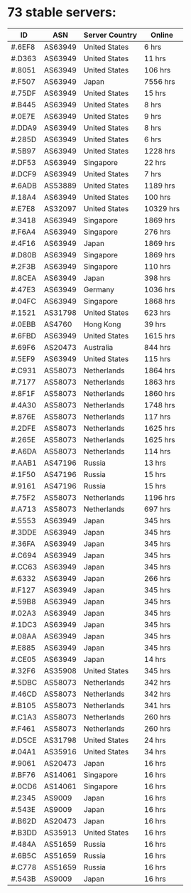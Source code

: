 # 73 stable servers:

| ID | ASN | Server Country | Online |
| ------ | ------ | ------ | ------ |
| #.6EF8 | AS63949 | United States | 6 hrs |
| #.D363 | AS63949 | United States | 11 hrs |
| #.8051 | AS63949 | United States | 106 hrs |
| #.F507 | AS63949 | Japan | 7556 hrs |
| #.75DF | AS63949 | United States | 15 hrs |
| #.B445 | AS63949 | United States | 8 hrs |
| #.0E7E | AS63949 | United States | 9 hrs |
| #.DDA9 | AS63949 | United States | 8 hrs |
| #.285D | AS63949 | United States | 6 hrs |
| #.5B97 | AS63949 | United States | 1228 hrs |
| #.DF53 | AS63949 | Singapore | 22 hrs |
| #.DCF9 | AS63949 | United States | 7 hrs |
| #.6ADB | AS53889 | United States | 1189 hrs |
| #.18A4 | AS63949 | United States | 100 hrs |
| #.E7E8 | AS32097 | United States | 10329 hrs |
| #.3418 | AS63949 | Singapore | 1869 hrs |
| #.F6A4 | AS63949 | Singapore | 276 hrs |
| #.4F16 | AS63949 | Japan | 1869 hrs |
| #.D80B | AS63949 | Singapore | 1869 hrs |
| #.2F3B | AS63949 | Singapore | 110 hrs |
| #.8CEA | AS63949 | Japan | 398 hrs |
| #.47E3 | AS63949 | Germany | 1036 hrs |
| #.04FC | AS63949 | Singapore | 1868 hrs |
| #.1521 | AS31798 | United States | 623 hrs |
| #.0EBB | AS4760 | Hong Kong | 39 hrs |
| #.6FBD | AS63949 | United States | 1615 hrs |
| #.69F6 | AS20473 | Australia | 844 hrs |
| #.5EF9 | AS63949 | United States | 115 hrs |
| #.C931 | AS58073 | Netherlands | 1864 hrs |
| #.7177 | AS58073 | Netherlands | 1863 hrs |
| #.8F1F | AS58073 | Netherlands | 1860 hrs |
| #.4A30 | AS58073 | Netherlands | 1748 hrs |
| #.876E | AS58073 | Netherlands | 117 hrs |
| #.2DFE | AS58073 | Netherlands | 1625 hrs |
| #.265E | AS58073 | Netherlands | 1625 hrs |
| #.A6DA | AS58073 | Netherlands | 114 hrs |
| #.AAB1 | AS47196 | Russia | 13 hrs |
| #.1F50 | AS47196 | Russia | 15 hrs |
| #.9161 | AS47196 | Russia | 15 hrs |
| #.75F2 | AS58073 | Netherlands | 1196 hrs |
| #.A713 | AS58073 | Netherlands | 697 hrs |
| #.5553 | AS63949 | Japan | 345 hrs |
| #.3DDE | AS63949 | Japan | 345 hrs |
| #.36FA | AS63949 | Japan | 345 hrs |
| #.C694 | AS63949 | Japan | 345 hrs |
| #.CC63 | AS63949 | Japan | 345 hrs |
| #.6332 | AS63949 | Japan | 266 hrs |
| #.F127 | AS63949 | Japan | 345 hrs |
| #.59B8 | AS63949 | Japan | 345 hrs |
| #.02A3 | AS63949 | Japan | 345 hrs |
| #.1DC3 | AS63949 | Japan | 345 hrs |
| #.08AA | AS63949 | Japan | 345 hrs |
| #.E885 | AS63949 | Japan | 345 hrs |
| #.CE05 | AS63949 | Japan | 14 hrs |
| #.32F6 | AS35908 | United States | 345 hrs |
| #.5DBC | AS58073 | Netherlands | 342 hrs |
| #.46CD | AS58073 | Netherlands | 342 hrs |
| #.B105 | AS58073 | Netherlands | 341 hrs |
| #.C1A3 | AS58073 | Netherlands | 260 hrs |
| #.F461 | AS58073 | Netherlands | 260 hrs |
| #.D5CE | AS31798 | United States | 24 hrs |
| #.04A1 | AS35916 | United States | 34 hrs |
| #.9061 | AS20473 | Japan | 16 hrs |
| #.BF76 | AS14061 | Singapore | 16 hrs |
| #.0CD6 | AS14061 | Singapore | 16 hrs |
| #.2345 | AS9009 | Japan | 16 hrs |
| #.543E | AS9009 | Japan | 16 hrs |
| #.B62D | AS20473 | Japan | 16 hrs |
| #.B3DD | AS35913 | United States | 16 hrs |
| #.484A | AS51659 | Russia | 16 hrs |
| #.6B5C | AS51659 | Russia | 16 hrs |
| #.C778 | AS51659 | Russia | 16 hrs |
| #.543B | AS9009 | Japan | 16 hrs |

